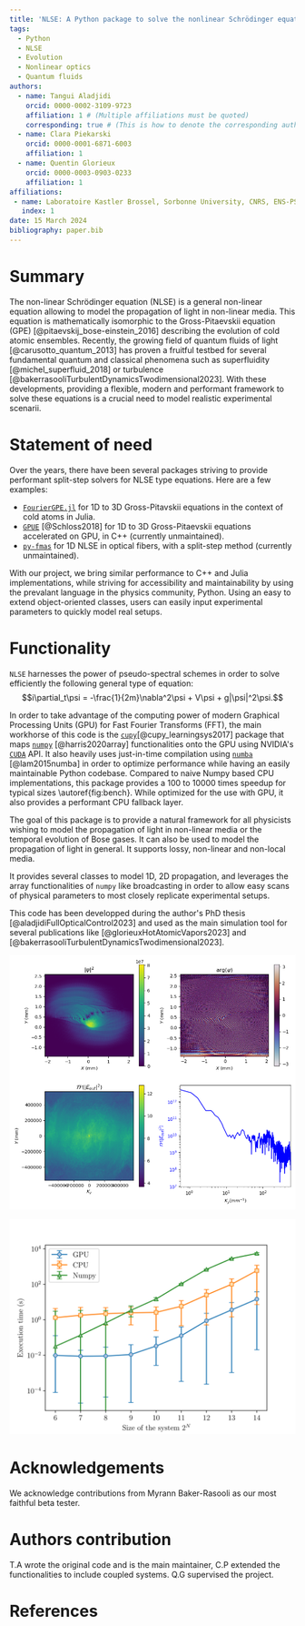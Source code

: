 ```yaml
---
title: 'NLSE: A Python package to solve the nonlinear Schrödinger equation'
tags:
  - Python
  - NLSE
  - Evolution
  - Nonlinear optics
  - Quantum fluids
authors:
  - name: Tangui Aladjidi
    orcid: 0000-0002-3109-9723
    affiliation: 1 # (Multiple affiliations must be quoted)
    corresponding: true # (This is how to denote the corresponding author)
  - name: Clara Piekarski
    orcid: 0000-0001-6871-6003
    affiliation: 1
  - name: Quentin Glorieux
    orcid: 0000-0003-0903-0233
    affiliation: 1
affiliations:
 - name: Laboratoire Kastler Brossel, Sorbonne University, CNRS, ENS-PSL University, Collège de France; 4 Place Jussieu, 75005 Paris, France
   index: 1
date: 15 March 2024
bibliography: paper.bib
---
```


# Summary

The non-linear Schrödinger equation (NLSE) is a general non-linear equation allowing to model the propagation of light in non-linear media.
This equation is mathematically isomorphic to the Gross-Pitaevskii equation (GPE) [@pitaevskij_bose-einstein_2016] describing the evolution of cold atomic ensembles.
Recently, the growing field of quantum fluids of light [@carusotto_quantum_2013] has proven a fruitful testbed for several fundamental quantum and classical phenomena such as superfluidity [@michel_superfluid_2018] or turbulence [@bakerrasooliTurbulentDynamicsTwodimensional2023].
With these developments, providing a flexible, modern and performant framework to solve these equations is a crucial need to model realistic experimental scenarii.

# Statement of need

Over the years, there have been several packages striving to provide performant split-step solvers for NLSE type equations.
Here are a few examples:
- [`FourierGPE.jl`](https://github.com/AshtonSBradley/FourierGPE.jl/tree/master) for 1D to 3D Gross-Pitavskii equations in the context of cold atoms in Julia.
- [`GPUE`](https://github.com/GPUE-group/GPUE) [@Schloss2018] for 1D to 3D Gross-Pitaevskii equations accelerated on GPU, in C++ (currently unmaintained).
- [`py-fmas`](https://github.com/omelchert/py-fmas) for 1D NLSE in optical fibers, with a split-step method (currently unmaintained).

With our project, we bring similar performance to C++ and Julia implementations, while striving for accessibility and maintainability by using the prevalant language in the physics community, Python.
Using an easy to extend object-oriented classes, users can easily input experimental parameters to quickly model real setups.

# Functionality

`NLSE` harnesses the power of pseudo-spectral schemes in order to solve efficiently the following general type of equation:
$$i\partial_t\psi = -\frac{1}{2m}\nabla^2\psi + V\psi + g|\psi|^2\psi.$$

In order to take advantage of the computing power of modern Graphical Processing Units (GPU) for Fast Fourier Transforms (FFT), the main workhorse of this code is the [`cupy`](https://cupy.dev/)[@cupy_learningsys2017]  package that maps [`numpy`](https://numpy.org/) [@harris2020array] functionalities onto the GPU using NVIDIA's [`CUDA`](https://developer.nvidia.com/cuda-downloads) API.
It also heavily uses just-in-time compilation using [`numba`](https://numba.pydata.org/) [@lam2015numba] in order to optimize performance while having an easily maintainable Python codebase.
Compared to naive Numpy based CPU implementations, this package provides a 100 to 10000 times speedup for typical sizes \autoref{fig:bench}.
While optimized for the use with GPU, it also provides a performant CPU fallback layer.

The goal of this package is to provide a natural framework for all physicists wishing to model the propagation of light in non-linear media or the temporal evolution of Bose gases. It can also be used to model the propagation of light in general.
It supports lossy, non-linear and non-local media.

It provides several classes to model 1D, 2D propagation, and leverages the array functionalities of `numpy` like broadcasting in order to allow easy scans of physical parameters to most closely replicate experimental setups.

This code has been developped during the author's PhD thesis [@aladjidiFullOpticalControl2023] and used as the main simulation tool for several publications like [@glorieuxHotAtomicVapors2023] and [@bakerrasooliTurbulentDynamicsTwodimensional2023].

![Example of an output of the solver. A shearing layer is observed nucleating vortices, that are attracted towards the center due to an attractive potential. The density and phase of the field are represented as well as the momentum distribution in order to get a quick overview of the state of the field.\label{fig:output}](../img/output.png)

![CPU vs GPU benchmark for 1 cm of propagation (200 evolution steps).\label{fig:bench}](../img/benchmarks.png)

# Acknowledgements

We acknowledge contributions from Myrann Baker-Rasooli as our most faithful beta tester.

# Authors contribution

T.A wrote the original code and is the main maintainer, C.P extended the functionalities to include coupled systems. Q.G supervised the project.

# References